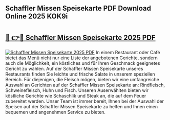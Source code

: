 ## Schaffler Missen Speisekarte PDF Download Online 2025 KOK9i

# <h2><a href="http://gcazif.nevu.top/?p=Schaffler+Missen+Speisekarte">🔗 👉🔴 Schaffler Missen Speisekarte 2025 PDF</a></h2>

[![Schaffler Missen Speisekarte 2025 PDF](https://i.imgur.com/dBaPXMq.png)](http://gcazif.nevu.top/?p=Schaffler+Missen+Speisekarte)
In einem Restaurant oder Café bietet das Menü nicht nur eine Liste der angebotenen Gerichte, sondern auch die Möglichkeit, ein köstliches und für Ihren Geschmack geeignetes Gericht zu wählen. Auf der Schaffler Missen Speisekarte unseres Restaurants finden Sie leichte und frische Salate in unserem speziellen Bereich. Für diejenigen, die Fleisch mögen, bieten wir eine umfangreiche Auswahl an Gerichten auf der Schaffler Missen Speisekarte an: Rindfleisch, Schweinefleisch, Huhn und Fisch. Unseren Auserwählten bieten wir köstliche Gerichte wie Schaschlik und Steak an, die auf dem Feuer zubereitet werden. Unser Team ist immer bereit, Ihnen bei der Auswahl der Speisen auf der Schaffler Missen Speisekarte zu helfen und Ihnen einen bequemen und angenehmen Service zu bieten.
